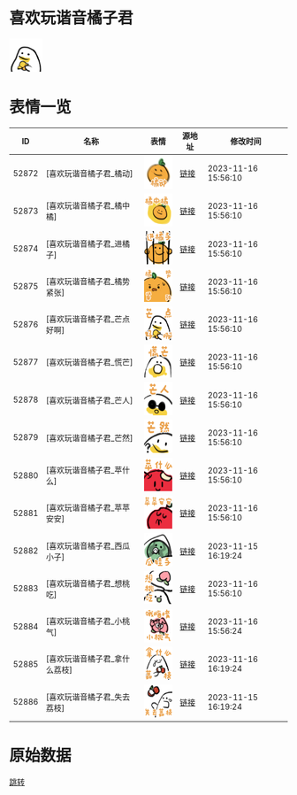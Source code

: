# 喜欢玩谐音橘子君

<img src="./cover.png" height="60" alt="cover" />

# 表情一览

|ID|名称|表情|源地址|修改时间|
|----|----|----|----|----|
|52872|[喜欢玩谐音橘子君_橘动]|<img src="./pic/052872_%5B喜欢玩谐音橘子君_橘动%5D.png" height="60" alt="橘动"/>|[链接](https://i0.hdslb.com/bfs/garb/8a39487bf669a991176fd75a7d3c88b0d63670f9.png)|2023-11-16 15:56:10|
|52873|[喜欢玩谐音橘子君_橘中橘]|<img src="./pic/052873_%5B喜欢玩谐音橘子君_橘中橘%5D.png" height="60" alt="橘中橘"/>|[链接](https://i0.hdslb.com/bfs/garb/efc6f5dbccfd2e56447cd63969cde455cf6865f6.png)|2023-11-16 15:56:10|
|52874|[喜欢玩谐音橘子君_进橘子]|<img src="./pic/052874_%5B喜欢玩谐音橘子君_进橘子%5D.png" height="60" alt="进橘子"/>|[链接](https://i0.hdslb.com/bfs/garb/fa3e1a5356263cce6cee4add839747a0991e3dc1.png)|2023-11-16 15:56:10|
|52875|[喜欢玩谐音橘子君_橘势紧张]|<img src="./pic/052875_%5B喜欢玩谐音橘子君_橘势紧张%5D.png" height="60" alt="橘势紧张"/>|[链接](https://i0.hdslb.com/bfs/garb/31074ce9f0c89f7ca1c96d594925a56d05ab99b1.png)|2023-11-16 15:56:10|
|52876|[喜欢玩谐音橘子君_芒点好啊]|<img src="./pic/052876_%5B喜欢玩谐音橘子君_芒点好啊%5D.png" height="60" alt="芒点好啊"/>|[链接](https://i0.hdslb.com/bfs/garb/17cc585cd37e81cdab8d8b57cb15320bb46256dc.png)|2023-11-16 15:56:10|
|52877|[喜欢玩谐音橘子君_慌芒]|<img src="./pic/052877_%5B喜欢玩谐音橘子君_慌芒%5D.png" height="60" alt="慌芒"/>|[链接](https://i0.hdslb.com/bfs/garb/77b59726c53af079718387c8a152767967dc5b5d.png)|2023-11-16 15:56:10|
|52878|[喜欢玩谐音橘子君_芒人]|<img src="./pic/052878_%5B喜欢玩谐音橘子君_芒人%5D.png" height="60" alt="芒人"/>|[链接](https://i0.hdslb.com/bfs/garb/e17cbb6a614a3e9bacdbf3c69554bdc3dadf6bde.png)|2023-11-16 15:56:10|
|52879|[喜欢玩谐音橘子君_芒然]|<img src="./pic/052879_%5B喜欢玩谐音橘子君_芒然%5D.png" height="60" alt="芒然"/>|[链接](https://i0.hdslb.com/bfs/garb/e2f55ae586094d208887194074aafdc7a908e170.png)|2023-11-16 15:56:10|
|52880|[喜欢玩谐音橘子君_苹什么]|<img src="./pic/052880_%5B喜欢玩谐音橘子君_苹什么%5D.png" height="60" alt="苹什么"/>|[链接](https://i0.hdslb.com/bfs/garb/27441e0c46b50eca1042fd886d2977c8b009c37a.png)|2023-11-16 15:56:10|
|52881|[喜欢玩谐音橘子君_苹苹安安]|<img src="./pic/052881_%5B喜欢玩谐音橘子君_苹苹安安%5D.png" height="60" alt="苹苹安安"/>|[链接](https://i0.hdslb.com/bfs/garb/18c24fa50c00cd75f7e8aa299a26df768df09ad7.png)|2023-11-16 15:56:10|
|52882|[喜欢玩谐音橘子君_西瓜小子]|<img src="./pic/052882_%5B喜欢玩谐音橘子君_西瓜小子%5D.png" height="60" alt="西瓜小子"/>|[链接](https://i0.hdslb.com/bfs/garb/bdae6fb73dfa657d69cc169b0beba8d4cd224768.png)|2023-11-15 16:19:24|
|52883|[喜欢玩谐音橘子君_想桃吃]|<img src="./pic/052883_%5B喜欢玩谐音橘子君_想桃吃%5D.png" height="60" alt="想桃吃"/>|[链接](https://i0.hdslb.com/bfs/garb/ffa8343b6a59d786d28b5def8c1a20f8fe570a59.png)|2023-11-16 15:56:10|
|52884|[喜欢玩谐音橘子君_小桃气]|<img src="./pic/052884_%5B喜欢玩谐音橘子君_小桃气%5D.png" height="60" alt="小桃气"/>|[链接](https://i0.hdslb.com/bfs/garb/48f0c46579fac2dae66bfb5ab45c4478fed83fae.png)|2023-11-16 15:56:24|
|52885|[喜欢玩谐音橘子君_拿什么荔枝]|<img src="./pic/052885_%5B喜欢玩谐音橘子君_拿什么荔枝%5D.png" height="60" alt="拿什么荔枝"/>|[链接](https://i0.hdslb.com/bfs/garb/15f651adf71d4311f85abf2c7f4ccd374789f9ee.png)|2023-11-16 16:19:24|
|52886|[喜欢玩谐音橘子君_失去荔枝]|<img src="./pic/052886_%5B喜欢玩谐音橘子君_失去荔枝%5D.png" height="60" alt="失去荔枝"/>|[链接](https://i0.hdslb.com/bfs/garb/3437945e2a26f0b4cd275b6c2fd182f750b6628b.png)|2023-11-15 16:19:24|

# 原始数据

[跳转](./raw.json)


